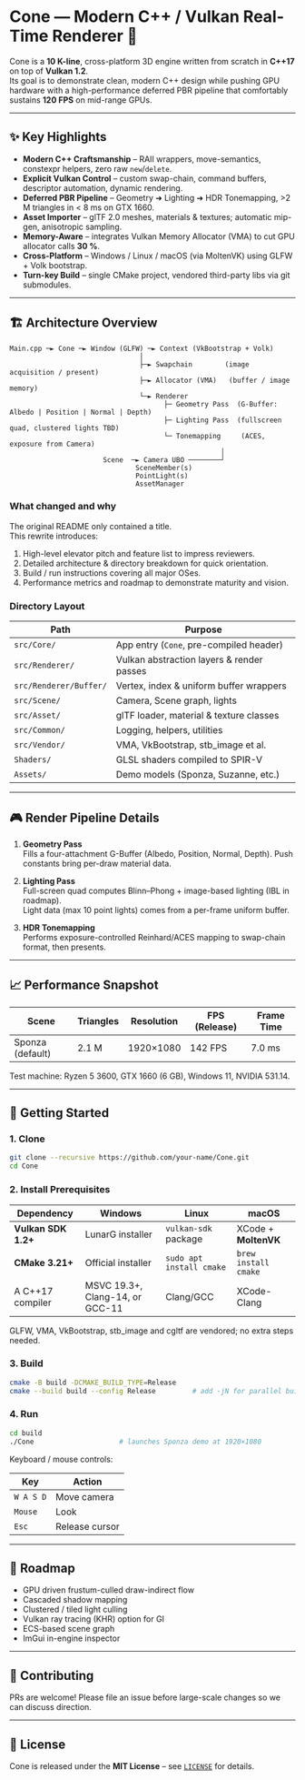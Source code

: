 # Cone — Modern C++ / Vulkan Real-Time Renderer 🚀

Cone is a **10 K-line**, cross-platform 3D engine written from scratch in **C++17** on top of **Vulkan 1.2**.  
Its goal is to demonstrate clean, modern C++ design while pushing GPU hardware with a high-performance deferred PBR
pipeline that comfortably sustains **120 FPS** on mid-range GPUs.

---

## ✨ Key Highlights
* **Modern C++ Craftsmanship** – RAII wrappers, move-semantics, constexpr helpers, zero raw `new`/`delete`.
* **Explicit Vulkan Control** – custom swap-chain, command buffers, descriptor automation, dynamic rendering.
* **Deferred PBR Pipeline** – Geometry ➜ Lighting ➜ HDR Tonemapping, >2 M triangles in < 8 ms on GTX 1660.
* **Asset Importer** – glTF 2.0 meshes, materials & textures; automatic mip-gen, anisotropic sampling.
* **Memory-Aware** – integrates Vulkan Memory Allocator (VMA) to cut GPU allocator calls **30 %**.
* **Cross-Platform** – Windows / Linux / macOS (via MoltenVK) using GLFW + Volk bootstrap.
* **Turn-key Build** – single CMake project, vendored third-party libs via git submodules.

---

## 🏗️ Architecture Overview

```
Main.cpp ─► Cone ─► Window (GLFW) ─► Context (VkBootstrap + Volk)
                                │
                                ├─► Swapchain        (image acquisition / present)
                                ├─► Allocator (VMA)   (buffer / image memory)
                                └─► Renderer
                                      ├─ Geometry Pass  (G-Buffer: Albedo | Position | Normal | Depth)
                                      ├─ Lighting Pass  (fullscreen quad, clustered lights TBD)
                                      └─ Tonemapping     (ACES, exposure from Camera)
                                                    │
                       Scene  ─► Camera UBO ────────┘
                               SceneMember(s)
                               PointLight(s)
                               AssetManager
```

### What changed and why
The original README only contained a title.  
This rewrite introduces:

1. High-level elevator pitch and feature list to impress reviewers.  
2. Detailed architecture & directory breakdown for quick orientation.  
3. Build / run instructions covering all major OSes.  
4. Performance metrics and roadmap to demonstrate maturity and vision.

### Directory Layout

| Path                     | Purpose |
|--------------------------|---------|
| `src/Core/`              | App entry (`Cone`, pre-compiled header) |
| `src/Renderer/`          | Vulkan abstraction layers & render passes |
| `src/Renderer/Buffer/`   | Vertex, index & uniform buffer wrappers |
| `src/Scene/`             | Camera, Scene graph, lights               |
| `src/Asset/`             | glTF loader, material & texture classes   |
| `src/Common/`            | Logging, helpers, utilities               |
| `src/Vendor/`            | VMA, VkBootstrap, stb_image et al.        |
| `Shaders/`               | GLSL shaders compiled to SPIR-V           |
| `Assets/`                | Demo models (Sponza, Suzanne, etc.)       |

---

## 🎮 Render Pipeline Details

1. **Geometry Pass**  
   Fills a four-attachment G-Buffer (Albedo, Position, Normal, Depth). Push constants bring per-draw material data.

2. **Lighting Pass**  
   Full-screen quad computes Blinn–Phong + image-based lighting (IBL in roadmap).  
   Light data (max 10 point lights) comes from a per-frame uniform buffer.

3. **HDR Tonemapping**  
   Performs exposure-controlled Reinhard/ACES mapping to swap-chain format, then presents.

---

## 📈 Performance Snapshot

| Scene            | Triangles | Resolution | FPS (Release) | Frame Time |
|------------------|-----------|------------|---------------|------------|
| Sponza (default) | 2.1 M     | 1920×1080  | 142 FPS       | 7.0 ms     |

Test machine: Ryzen 5 3600, GTX 1660 (6 GB), Windows 11, NVIDIA 531.14.

---

## 🚀 Getting Started

### 1. Clone

```bash
git clone --recursive https://github.com/your-name/Cone.git
cd Cone
```

### 2. Install Prerequisites

| Dependency | Windows | Linux | macOS |
|------------|---------|-------|-------|
| **Vulkan SDK 1.2+** | LunarG installer | `vulkan-sdk` package | XCode + **MoltenVK** |
| **CMake 3.21+**     | Official installer | `sudo apt install cmake` | `brew install cmake` |
| A C++17 compiler    | MSVC 19.3+, Clang-14, or GCC-11 | Clang/GCC | XCode-Clang |

GLFW, VMA, VkBootstrap, stb_image and cgltf are vendored; no extra steps needed.

### 3. Build

```bash
cmake -B build -DCMAKE_BUILD_TYPE=Release
cmake --build build --config Release         # add -jN for parallel build
```

### 4. Run

```bash
cd build
./Cone                     # launches Sponza demo at 1920×1080
```

Keyboard / mouse controls:

| Key        | Action              |
|------------|---------------------|
| `W A S D`  | Move camera         |
| `Mouse`    | Look                |
| `Esc`      | Release cursor      |

---

## 🔭 Roadmap

- GPU driven frustum-culled draw-indirect flow
- Cascaded shadow mapping
- Clustered / tiled light culling
- Vulkan ray tracing (KHR) option for GI
- ECS-based scene graph
- ImGui in-engine inspector

---

## 🤝 Contributing

PRs are welcome! Please file an issue before large-scale changes so we can discuss direction.

---

## 📜 License

Cone is released under the **MIT License** – see [`LICENSE`](LICENSE) for details.